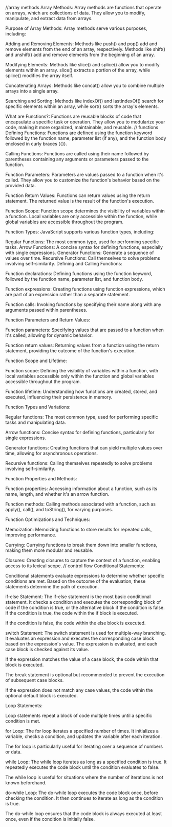 //array methods 
Array Methods: Array methods are functions that operate on arrays, which are collections of data. They allow you to modify, manipulate, and extract data from arrays.

Purpose of Array Methods: Array methods serve various purposes, including:

Adding and Removing Elements: Methods like push() and pop() add and remove elements from the end of an array, respectively. Methods like shift() and unshift() add and remove elements from the beginning of an array.

Modifying Elements: Methods like slice() and splice() allow you to modify elements within an array. slice() extracts a portion of the array, while splice() modifies the array itself.

Concatenating Arrays: Methods like concat() allow you to combine multiple arrays into a single array.

Searching and Sorting: Methods like indexOf() and lastIndexOf() search for specific elements within an array, while sort() sorts the array's elements.

What are Functions?: Functions are reusable blocks of code that encapsulate a specific task or operation. They allow you to modularize your code, making it more organized, maintainable, and reusable.
// functions
Defining Functions: Functions are defined using the function keyword followed by the function name, parameter list (if any), and the function body enclosed in curly braces ({}).

Calling Functions: Functions are called using their name followed by parentheses containing any arguments or parameters passed to the function.

Function Parameters: Parameters are values passed to a function when it's called. They allow you to customize the function's behavior based on the provided data.

Function Return Values: Functions can return values using the return statement. The returned value is the result of the function's execution.

Function Scope: Function scope determines the visibility of variables within a function. Local variables are only accessible within the function, while global variables are accessible throughout the program.

Function Types: JavaScript supports various function types, including:

Regular Functions: The most common type, used for performing specific tasks.
Arrow Functions: A concise syntax for defining functions, especially with single expressions.
Generator Functions: Generate a sequence of values over time.
Recursive Functions: Call themselves to solve problems involving self-similarity.
Defining and Calling Functions:

Function declarations: Defining functions using the function keyword, followed by the function name, parameter list, and function body.

Function expressions: Creating functions using function expressions, which are part of an expression rather than a separate statement.

Function calls: Invoking functions by specifying their name along with any arguments passed within parentheses.

Function Parameters and Return Values:

Function parameters: Specifying values that are passed to a function when it's called, allowing for dynamic behavior.

Function return values: Returning values from a function using the return statement, providing the outcome of the function's execution.

Function Scope and Lifetime:

Function scope: Defining the visibility of variables within a function, with local variables accessible only within the function and global variables accessible throughout the program.

Function lifetime: Understanding how functions are created, stored, and executed, influencing their persistence in memory.

Function Types and Variations:

Regular functions: The most common type, used for performing specific tasks and manipulating data.

Arrow functions: Concise syntax for defining functions, particularly for single expressions.

Generator functions: Creating functions that can yield multiple values over time, allowing for asynchronous operations.

Recursive functions: Calling themselves repeatedly to solve problems involving self-similarity.

Function Properties and Methods:

Function properties: Accessing information about a function, such as its name, length, and whether it's an arrow function.

Function methods: Calling methods associated with a function, such as apply(), call(), and toString(), for varying purposes.

Function Optimizations and Techniques:

Memoization: Memoizing functions to store results for repeated calls, improving performance.

Currying: Currying functions to break them down into smaller functions, making them more modular and reusable.

Closures: Creating closures to capture the context of a function, enabling access to its lexical scope.
// control flow
Conditional Statements:

Conditional statements evaluate expressions to determine whether specific conditions are met. Based on the outcome of the evaluation, these statements determine the path of execution.

if-else Statement: The if-else statement is the most basic conditional statement. It checks a condition and executes the corresponding block of code if the condition is true, or the alternative block if the condition is false.
If the condition is true, the code within the if block is executed.

If the condition is false, the code within the else block is executed.

switch Statement: The switch statement is used for multiple-way branching. It evaluates an expression and executes the corresponding case block based on the expression's value.
The expression is evaluated, and each case block is checked against its value.

If the expression matches the value of a case block, the code within that block is executed.

The break statement is optional but recommended to prevent the execution of subsequent case blocks.

If the expression does not match any case values, the code within the optional default block is executed.

Loop Statements:

Loop statements repeat a block of code multiple times until a specific condition is met.

for Loop: The for loop iterates a specified number of times.
It initializes a variable, checks a condition, and updates the variable after each iteration.

The for loop is particularly useful for iterating over a sequence of numbers or data.

while Loop: The while loop iterates as long as a specified condition is true.
It repeatedly executes the code block until the condition evaluates to false.

The while loop is useful for situations where the number of iterations is not known beforehand.

do-while Loop: The do-while loop executes the code block once, before checking the condition.
It then continues to iterate as long as the condition is true.

The do-while loop ensures that the code block is always executed at least once, even if the condition is initially false.